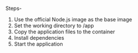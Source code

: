 Steps-

1. Use the official Node.js image as the base image
2. Set the working directory to /app
3. Copy the application files to the container
4. Install dependencies
5. Start the application